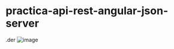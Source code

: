 # practica-api-rest-angular-json-server
.der
![image](https://user-images.githubusercontent.com/55300998/146452146-0692e51e-e566-4135-8e09-d33727271096.png)


